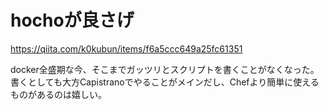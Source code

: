 # hochoが良さげ

https://qiita.com/k0kubun/items/f6a5ccc649a25fc61351

docker全盛期な今、そこまでガッツリとスクリプトを書くことがなくなった。
書くとしても大方Capistranoでやることがメインだし、Chefより簡単に使えるものがあるのは嬉しい。
